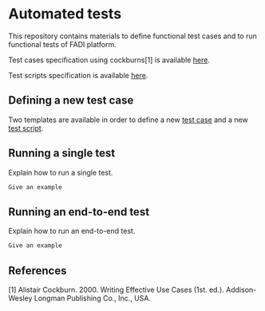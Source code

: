 # Automated tests
This repository contains materials to define functional test cases and to run functional tests of FADI platform.

Test cases specification using cockburns[1] is available [here](doc/Cockburns-specification.md).

Test scripts specification is available [here](doc/Test-scripts-specifications.md).


## Defining a new test case

Two templates are available in order to define a new [test case](doc/cockburns/TC-template.md) and a new [test script](doc/test-scripts/TS-template.md).

## Running a single test
Explain how to run a single test.

```bash
Give an example
```

## Running an end-to-end test
Explain how to run an end-to-end test.

```bash
Give an example
```
## References
[1] Alistair Cockburn. 2000. Writing Effective Use Cases (1st. ed.). Addison-Wesley Longman Publishing Co., Inc., USA.
